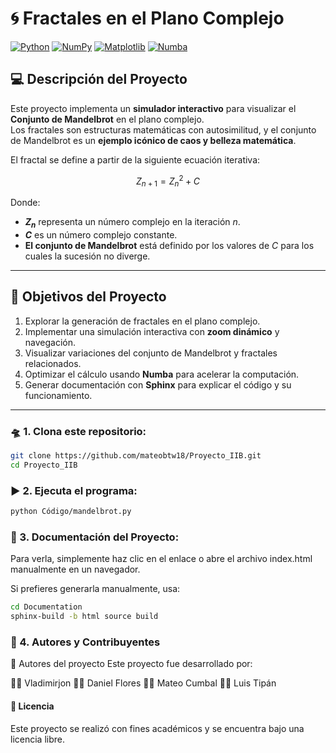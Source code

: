 # 🌀 Fractales en el Plano Complejo

[![Python](https://img.shields.io/badge/Python-3.7+-blue.svg)](https://www.python.org/downloads/)
[![NumPy](https://img.shields.io/badge/NumPy-2.1+-yellow.svg)](https://numpy.org/)
[![Matplotlib](https://img.shields.io/badge/Matplotlib-3.9+-orange.svg)](https://matplotlib.org/)
[![Numba](https://img.shields.io/badge/Numba-0.61+-red.svg)](https://numba.pydata.org/)

## 💻 Descripción del Proyecto

Este proyecto implementa un **simulador interactivo** para visualizar el **Conjunto de Mandelbrot** en el plano complejo.  
Los fractales son estructuras matemáticas con autosimilitud, y el conjunto de Mandelbrot es un **ejemplo icónico de caos y belleza matemática**.  

El fractal se define a partir de la siguiente ecuación iterativa:

$$ Z_{n+1} = Z_n^2 + C $$

Donde:
- **$Z_n$** representa un número complejo en la iteración $n$.
- **$C$** es un número complejo constante.
- **El conjunto de Mandelbrot** está definido por los valores de $C$ para los cuales la sucesión no diverge.

---

## 🎯 Objetivos del Proyecto

1. Explorar la generación de fractales en el plano complejo.
2. Implementar una simulación interactiva con **zoom dinámico** y navegación.
3. Visualizar variaciones del conjunto de Mandelbrot y fractales relacionados.
4. Optimizar el cálculo usando **Numba** para acelerar la computación.
5. Generar documentación con **Sphinx** para explicar el código y su funcionamiento.

---

### 🛸 1. Clona este repositorio:

```bash
git clone https://github.com/mateobtw18/Proyecto_IIB.git
cd Proyecto_IIB
```

### ▶️ 2. Ejecuta el programa:
```bash
python Código/mandelbrot.py
```

### 📖 3. Documentación del Proyecto:
Para verla, simplemente haz clic en el enlace o abre el archivo index.html manualmente en un navegador.

Si prefieres generarla manualmente, usa:
```bash
cd Documentation
sphinx-build -b html source build
```

### 👥 4. Autores y Contribuyentes
👤 Autores del proyecto
Este proyecto fue desarrollado por:

🧑‍💻 Vladimirjon
🧑‍💻 Daniel Flores
🧑‍💻 Mateo Cumbal
🧑‍💻 Luis Tipán

#### 📄 Licencia
Este proyecto se realizó con fines académicos y se encuentra bajo una licencia libre.